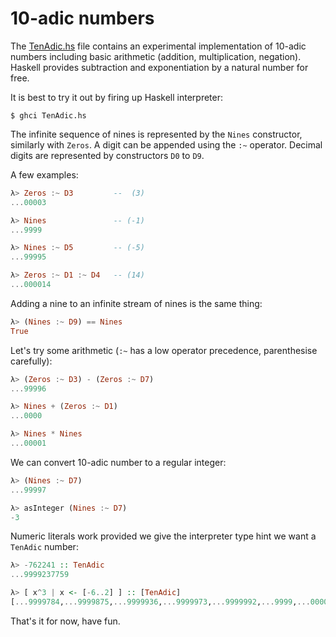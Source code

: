 10-adic numbers
===============

The [TenAdic.hs](TenAdic.hs) file contains an experimental implementation of 10-adic numbers
including basic arithmetic (addition, multiplication, negation). Haskell provides subtraction
and exponentiation by a natural number for free.

It is best to try it out by firing up Haskell interpreter:

```
$ ghci TenAdic.hs
```

The infinite sequence of nines is represented by the `Nines` constructor,
similarly with `Zeros`. A digit can be appended using the `:~` operator.
Decimal digits are represented by constructors `D0` to `D9`.

A few examples:

```Haskell
λ> Zeros :~ D3         --  (3)
...00003

λ> Nines               -- (-1)
...9999

λ> Nines :~ D5         -- (-5)
...99995

λ> Zeros :~ D1 :~ D4   -- (14)
...000014
```

Adding a nine to an infinite stream of nines is the same thing:

```Haskell
λ> (Nines :~ D9) == Nines
True
```

Let's try some arithmetic (`:~` has a low operator precedence, parenthesise carefully):

```Haskell
λ> (Zeros :~ D3) - (Zeros :~ D7)
...99996

λ> Nines + (Zeros :~ D1)
...0000

λ> Nines * Nines
...00001
```

We can convert 10-adic number to a regular integer:

```Haskell
λ> (Nines :~ D7)
...99997

λ> asInteger (Nines :~ D7)
-3
```

Numeric literals work provided we give the interpreter type hint we want a `TenAdic` number:

```Haskell
λ> -762241 :: TenAdic
...9999237759

λ> [ x^3 | x <- [-6..2] ] :: [TenAdic]
[...9999784,...9999875,...9999936,...9999973,...9999992,...9999,...0000,...00001,...00008]
```

That's it for now, have fun.
